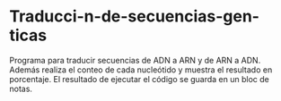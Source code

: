 # Traducci-n-de-secuencias-gen-ticas
Programa para traducir secuencias de ADN a ARN y de ARN a ADN. Además realiza el conteo de cada nucleótido y muestra el resultado en porcentaje. El resultado de ejecutar el código se guarda en un bloc de notas. 

